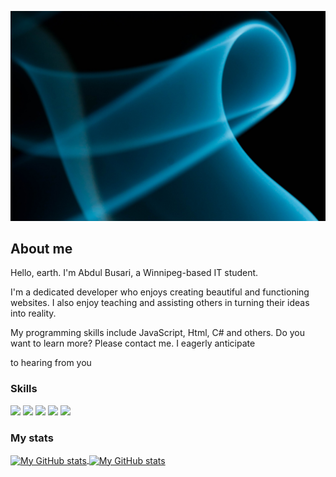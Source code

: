 ![Photo](assets/img/photo.jpg "Photo")

## About me

Hello, earth. I'm Abdul Busari, a Winnipeg-based IT student.


I'm a dedicated developer who enjoys creating beautiful and functioning websites.
I also enjoy teaching and assisting others in turning their ideas into reality.



My programming skills include JavaScript, Html, C# and others. Do you want to learn more? Please contact me. I eagerly anticipate

to hearing from you

### Skills

![](https://img.shields.io/badge/code-javascript-informational?style=for-the-badge&logo=javascript&logoColor=white&color=51be8d)
![](https://img.shields.io/badge/code-c%23-informational?style=for-the-badge&logo=csharp&logoColor=white&color=51be8d)
![](https://img.shields.io/badge/code-java-informational?style=for-the-badge&logo=java&logoColor=white&color=51be8d)
![](https://img.shields.io/badge/web-html-informational?style=for-the-badge&logo=html5&logoColor=white&color=51be8d)
![](https://img.shields.io/badge/web-css-informational?style=for-the-badge&logo=css3&logoColor=white&color=51be8d)

### My stats

<a href="https://github.com/Abdulbusari">
  <img height="205px" align="center" src="https://github-readme-stats.vercel.app/api?username=abdulbusari&theme=vue&show_icons=true" alt="My GitHub stats" />
</a>
<a href="https://github.com/abdulbusari">
  <img align="center" src="https://github-readme-stats.vercel.app/api/top-langs/?username=abdulbusari&theme=vue&hide=Ruby&show_icons=true&langs_count=3" alt="My 
  GitHub stats"/>
</a>
